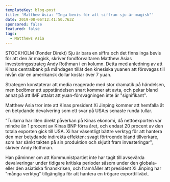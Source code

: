```yaml
---
templateKey: blog-post
title: 'Matthew Asia: "Inga bevis för att siffran sju är magisk"'
date: 2019-08-06T12:41:50.763Z
sponsored: false
featured: false
tags:
  - Matthews Asia
---
```

STOCKHOLM (Fonder Direkt) Sju är bara en siffra och det finns inga bevis för att den är magisk, skriver fondförvaltaren Matthew Asias investeringsstrateg Andy Rothman i en kolumn. Detta med anledning av att Kinas centralbank på måndagen tillät den kinesiska yuanen att försvagas till nivån där en amerikansk dollar kostar över 7 yuan.



Strategen konstaterar att media reagerade med stor dramatik på händelsen, men bedömer att uppståndelsen snart kommer att avta, och pekar bland annat på att IMF uttalat att yuan-försvagningen inte är "signifikant".



Matthew Asia tror inte att Kinas president Xi Jinping kommer att hemfalla åt en betydande devalvering som ett svar på USA:s senaste runda tullar.



"Tullarna har liten direkt påverkan på Kinas ekonomi, då nettoexporten var mindre än 1 procent av Kinas BNP förra året, och endast 20 procent av den totala exporten gick till USA. Xi har väsentligt bättre verktyg för att hantera den mer betydande indirekta effekten: svagt förtroende bland tillverkare, som har sänkt takten på sin produktion och skjutit fram investeringar", skriver Andy Rothman.



Han påminner om att Kommunistpartiet inte har tagit till avsevärda devalveringar under tidigare kritiska perioder såsom under den globala- eller den asiatiska finanskrisen, och framhåller att president Xi Jinping har "många verktyg" tillgängliga för att hantera en trögare exporttillväxt.
